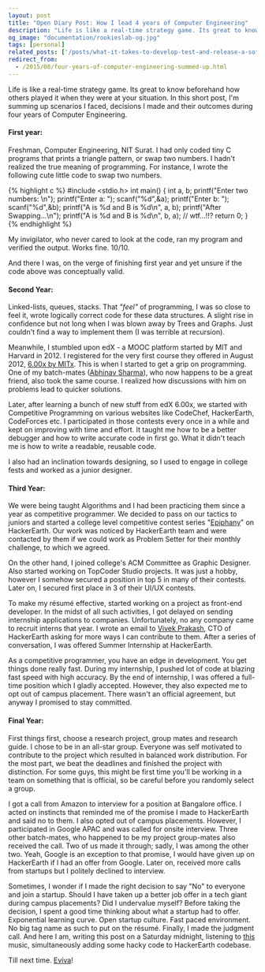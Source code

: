 ```yaml
---
layout: post
title: "Open Diary Post: How I lead 4 years of Computer Engineering"
description: "Life is like a real-time strategy game. Its great to know beforehand how others played it when they were at your situation. In this short post, I'm summing up scenarios I faced, decisions I made and their outcomes during four years of Computer Engineering."
og_image: "documentation/rookieslab-og.jpg"
tags: [personal]
related_posts: ['/posts/what-it-takes-to-develop-test-and-release-a-software-product', '/posts/hobbyist-competitive-programmer-to-software-engineer-at-hackerearth', '/posts/playing-with-at-photoshop-and-gimp'] 
redirect_from:
  - /2015/08/four-years-of-computer-engineering-summed-up.html
---
```



Life is like a real-time strategy game. Its great to know beforehand how others played it when they were at your situation. In this short post, I'm summing up scenarios I faced, decisions I made and their outcomes during four years of Computer Engineering.


#### First year:

Freshman, Computer Engineering, NIT Surat. I had only coded tiny C programs that prints a triangle pattern, or swap two numbers. I hadn't realized the true meaning of programming. For instance, I wrote the following cute little code to swap two numbers.

{% highlight c %}
#include <stdio.h>
int main()
{
    int a, b;
    printf("Enter two numbers: \n");
    printf("Enter a: ");
    scanf("%d",&a);
    printf("Enter b: ");
    scanf("%d",&b);
    printf("A is %d and B is %d\n", a, b);
    printf("After Swapping...\n");
    printf("A is %d and B is %d\n", b, a); // wtf...!!?
    return 0;
}
{% endhighlight %}

My invigilator, who never cared to look at the code, ran my program and verified the output. Works fine. 10/10.

And there I was, on the verge of finishing first year and yet unsure if the code above was conceptually valid.

#### Second Year:

Linked-lists, queues, stacks. That *"feel"* of programming, I was so close to feel it, wrote logically correct code for these data structures. A slight rise in confidence but not long when I was blown away by Trees and Graphs. Just couldn't find a way to implement them (I was terrible at recursion).

Meanwhile, I stumbled upon edX - a MOOC platform started by MIT and Harvard in 2012. I registered for the very first course they offered in August 2012, [6.00x by MITx](https://www.edx.org/course/introduction-computer-science-mitx-6-00-1x7). This is when I started to get a grip on programming. One of my batch-mates ([Abhinav Sharma](https://codeaccepted.wordpress.com/about/)), who now happens to be a great friend, also took the same course. I realized how discussions with him on problems lead to quicker solutions.

Later, after learning a bunch of new stuff from edX 6.00x, we started with Competitive Programming on various websites like CodeChef, HackerEarth, CodeForces etc. I participated in those contests every once in a while and kept on improving with time and effort. It taught me how to be a better debugger and how to write accurate code in first go. What it didn't teach me is how to write a readable, reusable code.

I also had an inclination towards designing, so I used to engage in college fests and worked as a junior designer.

#### Third Year:

We were being taught Algorithms and I had been practicing them since a year as competitive programmer. We decided to pass on our tactics to juniors and started a college level competitive contest series "[Epiphany](https://www.hackerearth.com/search/search-results/?q=Epiphany)" on HackerEarth. Our work was noticed by HackerEarth team and were contacted by them if we could work as Problem Setter for their monthly challenge, to which we agreed.

On the other hand, I joined college's ACM Committee as Graphic Designer. Also started working on TopCoder Studio projects. It was just a hobby, however I somehow secured a position in top 5 in many of their contests. Later on, I secured first place in 3 of their UI/UX contests.

To make my résumé effective, started working on a project as front-end developer. In the midst of all such activities, I got delayed on sending internship applications to companies. Unfortunately, no any company came to recruit interns that year. I wrote an email to [Vivek Prakash](https://www.hackerearth.com/users/vivekprakash/), CTO of HackerEarth asking for more ways I can contribute to them. After a series of conversation, I was offered Summer Internship at HackerEarth.

As a competitive programmer, you have an edge in development. You get things done really fast. During my internship, I pushed lot of code at blazing fast speed with high accuracy. By the end of internship, I was offered a full-time position which I gladly accepted. However, they also expected me to opt out of campus placement. There wasn't an official agreement, but anyway I promised to stay committed.

#### Final Year:

First things first, choose a research project, group mates and research guide. I chose to be in an all-star group. Everyone was self motivated to contribute to the project which resulted in balanced work distribution. For the most part, we beat the deadlines and finished the project with distinction. For some guys, this might be first time you'll be working in a team on something that is official, so be careful before you randomly select a group.

I got a call from Amazon to interview for a position at Bangalore office. I acted on instincts that reminded me of the promise I made to HackerEarth and said no to them. I also opted out of campus placements. However, I participated in Google APAC and was called for onsite interview. Three other batch-mates, who happened to be my project group-mates also received the call. Two of us made it through; sadly, I was among the other two. Yeah, Google is an exception to that promise, I would have given up on HackerEarth if I had an offer from Google. Later on, received more calls from startups but I politely declined to interview.

Sometimes, I wonder if I made the right decision to say "No" to everyone and join a startup. Should I have taken up a better job offer in a tech giant during campus placements? Did I undervalue myself? Before taking the decision, I spent a good time thinking about what a startup had to offer. Exponential learning curve. Open startup culture. Fast paced environment. No big tag name as such to put on the résumé. Finally, I made the judgment call. And here I am, writing this post on a Saturday midnight, listening to [this](https://www.youtube.com/watch?v=yydZbVoCbn0) music, simultaneously adding some hacky code to HackerEarth codebase.

Till next time. [Evíva](http://en.wiktionary.org/wiki/evviva#Descendants)!
